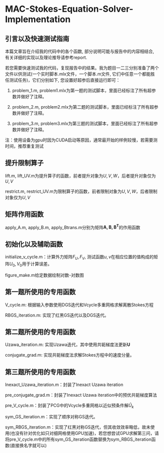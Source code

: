 # MAC-Stokes-Equation-Solver-Implementation

## 引言以及快速测试指南

本篇文章旨在介绍我的代码中的各个函数, 部分说明可能与报告中的内容相结合, 有关详细的实现以及理论推导请参考report.

若您需要快速测试我的代码，复现报告中的结果。我为题目一二三分别准备了两个文件以供测试(一个实时脚本.mlx文件，一个脚本.m文件,
它们中任意一个都能胜任测试任务)，它们分别如下,
您设置好超参后直接运行即可：

1.  problem_1.m,
    problem1.mlx为第一题的测试脚本，里面已经标注了所有超参数并做好了注释。

2.  problem_2.m,
    problem2.mlx为第二题的测试脚本，里面已经标注了所有超参数并做好了注释。

3.  problem_3.m,
    problem3.mlx为第三题的测试脚本，里面已经标注了所有超参数并做好了注释。

注：使用设备为gpu时因为CUDA启动等原因，通常最开始的样例较慢，若需要测时间，推荐重复测试

## 提升限制算子

$\text{lift.m, lift\_UV.m}$为提升算子的函数，前者提升对象为$U, V, W$，后者提升对象仅为$U, V$

$\text{restrict.m, restrict\_UV.m}$为限制算子的函数，前者限制对象为$U, V, W$，后者限制对象仅为$U, V$

## 矩阵作用函数

$\text{apply\_A.m, apply\_B.m, apply\_Btrans.m}$分别为矩阵$\mathbf{A, B, B^T}$的作用函数

## 初始化以及辅助函数

initialize_v\_cycle.m：计算外力矩阵$F_U,F_V$,
测试函数$u, v$在相应位置的值构成的矩阵$U_0, V_0$用于计算误差。

figure_make.m给定数据绘制对数-对数图

## 第一题所使用的专用函数

V_cycle.m: 根据输入参数使用DGS迭代和Vcycle多重网格求解离散Stokes方程

RBGS_iteration.m: 实现了红黑GS迭代以及DGS迭代。

## 第二题所使用的专用函数

Uzawa_iteration.m: 实现Uzawa迭代，其中使用共轭梯度法更新$\mathbf{U}$

conjugate_grad.m: 实现共轭梯度法求解Stokes方程中的速度分量。

## 第三题所使用的专用函数

Inexact_Uzawa_iteration.m：封装了Inexact Uzawa iteration

pre_conjugate_grad.m：封装了Inexact Uzawa iteration中的预优共轭梯度算法

pre_V\_cycle.m：封装了PCG中的Vcycle多重网格以近似预条件解$\hat{U}_k$

sym_GS_iteration.m：实现了顺序对称GS迭代。

sym_RBGS_iteration.m：实现了红黑对称GS迭代，但其收敛效率略低，故未使用(也没有针对优化如只对细网格使用GPU加速)，若您想尝试GPU求解第三问，请将pre_V\_cycle.m中的所有sym_GS_iteration函数替换为sym_RBGS_iteration函数(直接换名字就可以)
